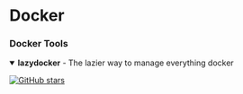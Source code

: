 # Docker



### Docker Tools

<details open>
<summary><strong>lazydocker</strong> - The lazier way to manage everything docker</summary>

[![GitHub stars](https://img.shields.io/github/stars/jesseduffield/lazydocker?style=flat-square)](https://github.com/jesseduffield/lazydocker)


</details>
